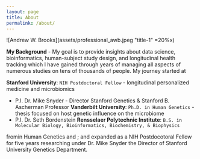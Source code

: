 ```yaml
---
layout: page
title: About
permalink: /about/
---
```

![Andrew W. Brooks](assets/professional_awb.jpeg "title-1" =20%x)

**My Background** - My goal is to provide insights about data science, bioinformatics, human-subject study design, and longitudinal health tracking which I have gained through years of managing all aspects of numerous studies on tens of thousands of people. My journey started at 

**Stanford University**: `NIH Postdoctoral Fellow` - longitudinal personalized medicine and microbiomics
  * P.I. Dr. Mike Snyder - Director Stanford Genetics & Stanford B. Ascherman Professor
**Vanderbilt University**: `Ph.D. in Human Genetics` - thesis focused on host genetic influence on the microbiome
  * P.I. Dr. Seth Bordenstein 
**Rensselaer Polytechnic Institute**: `B.S. in Molecular Biology, Bioinformatics, Biochemistry, & Biophysics`

 fromin Human Genetics and ; and expanded as a NIH Postdocotoral Fellow for five years researching under Dr. Mike Snyder the Director of Stanford University Genetics Department.
